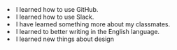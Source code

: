 
<li>I learned how to use GitHub.</li>
<li>I learned how to use Slack.</li>
<li>I have learned something more about my classmates.</li>
<li>I learned to better writing in the English language.</li>
<li>I learned new things about design</li>
